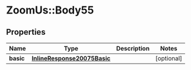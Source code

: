 # ZoomUs::Body55

## Properties
Name | Type | Description | Notes
------------ | ------------- | ------------- | -------------
**basic** | [**InlineResponse20075Basic**](InlineResponse20075Basic.md) |  | [optional] 


